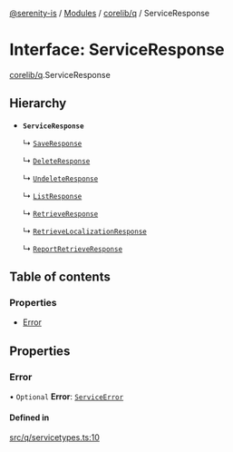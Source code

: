 [@serenity-is](../README.md) / [Modules](../modules.md) / [corelib/q](../modules/corelib_q.md) / ServiceResponse

# Interface: ServiceResponse

[corelib/q](../modules/corelib_q.md).ServiceResponse

## Hierarchy

- **`ServiceResponse`**

  ↳ [`SaveResponse`](corelib_q.SaveResponse.md)

  ↳ [`DeleteResponse`](corelib_q.DeleteResponse.md)

  ↳ [`UndeleteResponse`](corelib_q.UndeleteResponse.md)

  ↳ [`ListResponse`](corelib_q.ListResponse.md)

  ↳ [`RetrieveResponse`](corelib_q.RetrieveResponse.md)

  ↳ [`RetrieveLocalizationResponse`](corelib_q.RetrieveLocalizationResponse.md)

  ↳ [`ReportRetrieveResponse`](corelib.Reporting.ReportRetrieveResponse.md)

## Table of contents

### Properties

- [Error](corelib_q.ServiceResponse.md#error)

## Properties

### Error

• `Optional` **Error**: [`ServiceError`](corelib_q.ServiceError.md)

#### Defined in

[src/q/servicetypes.ts:10](https://github.com/serenity-is/serenity/blob/master/packages/corelib/src/q/servicetypes.ts#L10)
